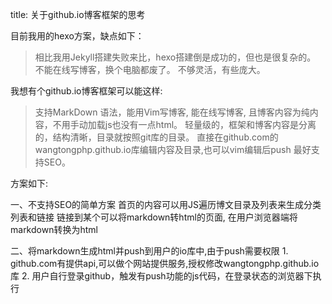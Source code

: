 title: 关于github.io博客框架的思考

 目前我用的hexo方案，缺点如下：
> 相比我用Jekyll搭建失败来比，hexo搭建倒是成功的，但也是很复杂的。
> 不能在线写博客，换个电脑都废了。
> 不够灵活，有些庞大。

 我想有个github.io博客框架可以能这样:
> 支持MarkDown 语法，能用Vim写博客, 能在线写博客, 且博客内容为纯内容，不用手动加载js也没有一点html。
> 轻量级的，框架和博客内容是分离的，结构清晰，目录就按照git库的目录。
> 直接在github.com的wangtongphp.github.io库编辑内容及目录,也可以vim编辑后push 
> 最好支持SEO。

方案如下:

一、不支持SEO的简单方案
 首页的内容可以用JS遍历博文目录及列表来生成分类列表和链接
 链接到某个可以将markdown转html的页面, 在用户浏览器端将markdown转换为html


二、将markdown生成html并push到用户的io库中,由于push需要权限
        1. github.com有提供api,可以做个网站提供服务,授权修改wangtongphp.github.io库
        2. 用户自行登录github，触发有push功能的js代码，在登录状态的浏览器下执行

    
